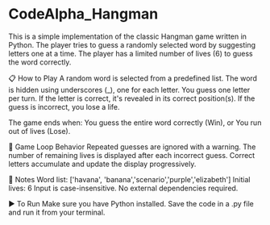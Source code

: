 # CodeAlpha_Hangman
This is a simple implementation of the classic Hangman game written in Python. The player tries to guess a randomly selected word by suggesting letters one at a time. The player has a limited number of lives (6) to guess the word correctly.

📋 How to Play
A random word is selected from a predefined list.
The word is hidden using underscores (_), one for each letter.
You guess one letter per turn.
If the letter is correct, it's revealed in its correct position(s).
If the guess is incorrect, you lose a life.

The game ends when:
You guess the entire word correctly (Win), or
You run out of lives (Lose).

🔁 Game Loop Behavior
Repeated guesses are ignored with a warning.
The number of remaining lives is displayed after each incorrect guess.
Correct letters accumulate and update the display progressively.

📝 Notes
Word list: ['havana', 'banana','scenario','purple','elizabeth']
Initial lives: 6
Input is case-insensitive.
No external dependencies required.

▶️ To Run
Make sure you have Python installed. Save the code in a .py file and run it from your terminal.
